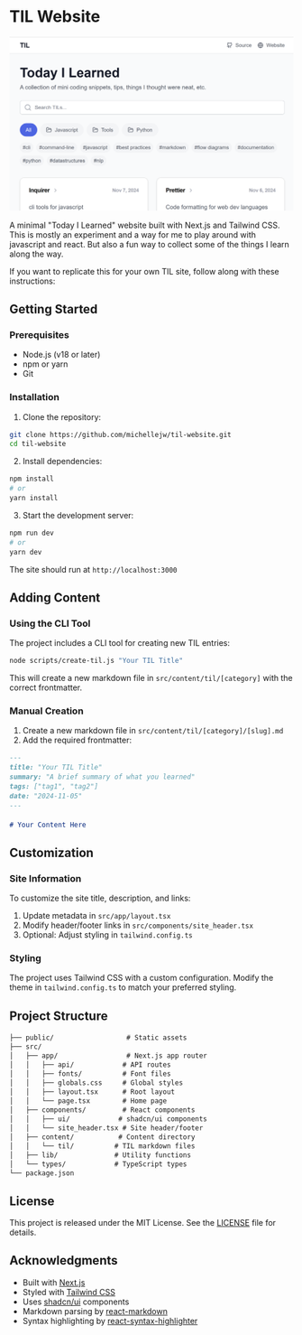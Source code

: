 # TIL Website

![TIL-site](public/images/til-site.png)

A minimal "Today I Learned" website built with Next.js and Tailwind CSS. This is mostly an experiment and a way for me to play around with javascript and react. But also a fun way to collect some of the things I learn along the way.

If you want to replicate this for your own TIL site, follow along with these instructions:

## Getting Started

### Prerequisites

- Node.js (v18 or later)
- npm or yarn
- Git

### Installation

1. Clone the repository:

```bash
git clone https://github.com/michellejw/til-website.git
cd til-website
```

2. Install dependencies:

```bash
npm install
# or
yarn install
```

3. Start the development server:

```bash
npm run dev
# or
yarn dev
```

The site should run at `http://localhost:3000`

## Adding Content

### Using the CLI Tool

The project includes a CLI tool for creating new TIL entries:

```bash
node scripts/create-til.js "Your TIL Title"
```

This will create a new markdown file in `src/content/til/[category]` with the correct frontmatter.

### Manual Creation

1. Create a new markdown file in `src/content/til/[category]/[slug].md`
2. Add the required frontmatter:

```markdown
---
title: "Your TIL Title"
summary: "A brief summary of what you learned"
tags: ["tag1", "tag2"]
date: "2024-11-05"
---

# Your Content Here
```

## Customization

### Site Information

To customize the site title, description, and links:

1. Update metadata in `src/app/layout.tsx`
2. Modify header/footer links in `src/components/site_header.tsx`
3. Optional: Adjust styling in `tailwind.config.ts`

### Styling

The project uses Tailwind CSS with a custom configuration. Modify the theme in `tailwind.config.ts` to match your preferred styling.

## Project Structure

```
├── public/                  # Static assets
├── src/
│   ├── app/                 # Next.js app router
│   │   ├── api/            # API routes
│   │   ├── fonts/          # Font files
│   │   ├── globals.css     # Global styles
│   │   ├── layout.tsx      # Root layout
│   │   └── page.tsx        # Home page
│   ├── components/         # React components
│   │   ├── ui/            # shadcn/ui components
│   │   └── site_header.tsx # Site header/footer
│   ├── content/           # Content directory
│   │   └── til/          # TIL markdown files
│   ├── lib/              # Utility functions
│   └── types/            # TypeScript types
└── package.json
```

## License

This project is released under the MIT License. See the [LICENSE](LICENSE) file for details.

## Acknowledgments

- Built with [Next.js](https://nextjs.org/)
- Styled with [Tailwind CSS](https://tailwindcss.com/)
- Uses [shadcn/ui](https://ui.shadcn.com/) components
- Markdown parsing by [react-markdown](https://github.com/remarkjs/react-markdown)
- Syntax highlighting by [react-syntax-highlighter](https://github.com/react-syntax-highlighter/react-syntax-highlighter)
